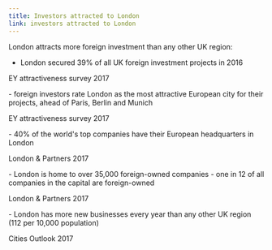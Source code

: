 ```yaml
---
title: Investors attracted to London
link: investors attracted to London
---
```

London attracts more foreign investment than any other UK region:


- London secured 39% of all UK foreign investment projects in 2016
<div class="region--small-text"><p>EY attractiveness survey 2017</p></div>
- foreign investors rate London as the most attractive European city for their projects, ahead of Paris, Berlin and Munich
<div class="region--small-text"><p>EY attractiveness survey 2017</p></div>
- 40% of the world's top companies have their European headquarters in London
<div class="region--small-text"><p>London & Partners 2017</p></div>
- London is home to over 35,000 foreign-owned companies - one in 12 of all companies in the capital are foreign-owned
<div class="region--small-text"><p>London & Partners 2017</p></div>
- London has more new businesses every year than any other UK region (112 per 10,000 population)
<div class="region--small-text"><p>Cities Outlook 2017</p></div>